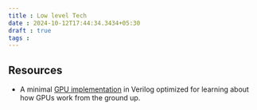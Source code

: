 ```yaml
---
title : Low level Tech
date : 2024-10-12T17:44:34.3434+05:30
draft : true
tags : 
---
```



## Resources

- A minimal [GPU implementation](https://github.com/adam-maj/tiny-gpu) in Verilog optimized for learning about how GPUs work from the ground up. 
